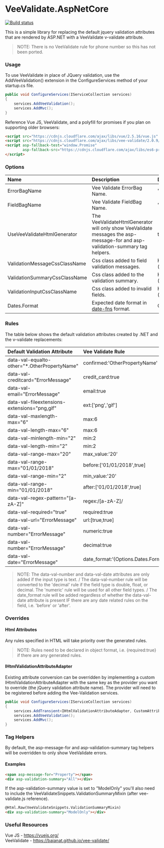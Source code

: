 # VeeValidate.AspNetCore

[![Build status](https://ci.appveyor.com/api/projects/status/5fiom3ed16dtvxdo/branch/master?svg=true)](https://ci.appveyor.com/project/tgreensill/veevalidate-aspnetcore/branch/master)

This is a simple library for replacing the default jquery validation attributes that are rendered by ASP.NET with a VeeValidate v-validate attribute.
> NOTE: There is no VeeValidate rule for phone number so this has not been ported.

### Usage
To use VeeValidate in place of JQuery validation, use the AddVeeValidation() extension in the ConfigureServices method of your startup.cs file.
```csharp
public void ConfigureServices(IServiceCollection services)
{
    services.AddVeeValidation();
    services.AddMvc();
}
```
Reference Vue JS, VeeValidate, and a polyfill for promises if you plan on supporting older browsers:
```html
<script src="https://cdnjs.cloudflare.com/ajax/libs/vue/2.5.16/vue.js" integrity="sha256-CMMTrj5gGwOAXBeFi7kNokqowkzbeL8ydAJy39ewjkQ=" crossorigin="anonymous"></script>
<script src="https://cdnjs.cloudflare.com/ajax/libs/vee-validate/2.0.9/vee-validate.js" integrity="sha256-t+DWUFe1/1QjOFx+LxCzWqka3Vq1ZBGJJvnNSq5XHVU=" crossorigin="anonymous"></script>
<script asp-fallback-test="window.Promise"
        asp-fallback-src="https://cdnjs.cloudflare.com/ajax/libs/es6-promise/4.1.1/es6-promise.auto.js">
</script>
```

### Options

| Name                          | Description                                   | Default Value |
|:------------------------------|:----------------------------------------------|:--------------|
| ErrorBagName                  | Vee Validate ErrorBag Name.                   | "errors"      |
| FieldBagName                  | Vee Validate FieldBag Name.                   | "fields"      |
| UseVeeValidateHtmlGenerator   | The VeeValidateHtmlGenerator will only show VeeValidate messages the asp-message-for and asp-validation-summary tag helpers. | true |
| ValidationMessageCssClassName | Css class added to field validation messages. | HtmlHelper.ValidationMessageCssClassName ("field-validation-error") |
| ValidationSummaryCssClassName | Css class added to the validation summary.    | HtmlHelper.ValidationSummaryCssClassName ("validation-summary-errors") |
| ValidationInputCssClassName   | Css class added to invalid fields.            | HtmlHelper.ValidationInputCssClassName ("input-validation-error") |
| Dates.Format                  | Expected date format in [date-fns](https://date-fns.org/v2.0.0-alpha.7/docs/format) format. | CurrentCulture.DateTimeFormat.ShortDatePattern |

### Rules
The table below shows the default validation attributes created by .NET and the v-validate replacements:

| Default Validation Attribute                 | Vee Validate Rule             |
|:---------------------------------------------|:------------------------------|
| data-val-equalto-other="*.OtherPropertyName" | confirmed:'OtherPropertyName' |
| data-val-creditcard="ErrorMessage"           | credit_card:true              |
| data-val-email="ErrorMessage"                | email:true                    |
| data-val-fileextensions-extensions="png,gif" | ext:['png','gif']             |
| data-val-maxlength-max="6"                   | max:6                         |
| data-val-length-max="6"                      | max:6                         |
| data-val-minlength-min="2"                   | min:2                         |
| data-val-length-min="2"                      | min:2                         |
| data-val-range-max="20"                      | max_value:'20'                |
| data-val-range-max="01/01/2018"              | before:['01/01/2018',true]    |
| data-val-range-min="2"                       | min_value:'20'                |
| data-val-range-min="01/01/2018"              | after:['01/01/2018',true]     |
| data-val-regex-pattern="[a-zA-Z]"            | regex:/[a-zA-Z]/              |
| data-val-required="true"                     | required:true                 |
| data-val-url="ErrorMessage"                  | url:[true,true]               |
| data-val-number="ErrorMessage"               | numeric:true                  |
| data-val-number="ErrorMessage"               | decimal:true                  |
| data-val-date="ErrorMessage"                 | date_format:'&#123;Options.Dates.Format&#125;' |

> NOTE: The data-val-number and data-val-date attributes are only added if the input type is text. /
> The data-val-number rule will be converted to the 'decimal' rule if the field type is double, float, or decimal. The 'numeric' rule will be used for all other field types. /
> The date_format rule will be added regardless of whether the data-val-date attribute is present IF there are any date related rules on the field, i.e. 'before' or 'after'.

### Overrides
#### Html Attributes
Any rules specified in HTML will take priority over the generated rules. 
>NOTE: Rules need to be declared in object format, i.e. &#123;required:true&#125; if there are any generated rules.

#### IHtmlValidationAttributeAdapter
Existing attribute conversion can be overridden by implementing a custom IHtmlValidationAttributeAdapter with the same key as the provider you want to override (the jQuery validation attribute name).
The provider will need to be registered before adding the Vee-Validation services.
```csharp
public void ConfigureServices(IServiceCollection services)
{
    services.AddTransient<IHtmlValidationAttributeAdapter, CustomAttributeAdapter>();
    services.AddVeeValidation();
    services.AddMvc();
}
```

### Tag Helpers
By default, the asp-message-for and asp-validation-summary tag helpers will be overridden to only show VeeValidate errors.

#### Examples
```html
<span asp-message-for="Property"></span>
<div asp-validation-summary="All"></div>
```
If the asp-validation-summary value is set to "ModelOnly" you'll also need to include the VeeValidateSnippets.ValidationSummaryMixin (after vee-validate.js reference).
```html
@Html.Raw(VeeValidateSnippets.ValidationSummaryMixin)
<div asp-validation-summary="ModelOnly"></div>
```

### Useful Resources
Vue JS - https://vuejs.org/ \
VeeValidate - https://baianat.github.io/vee-validate/